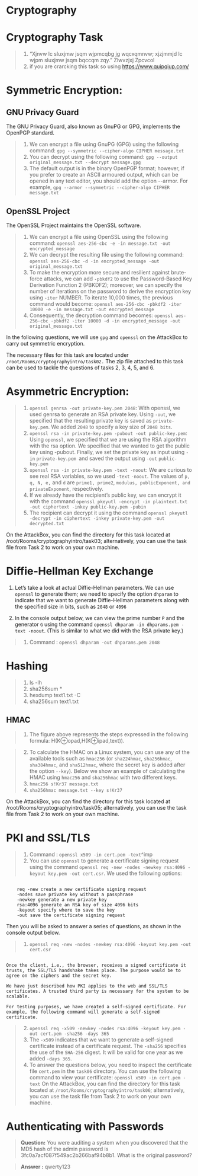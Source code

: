 # Cryptography

# **Cryptography Task**
> 01. “Xjnvw lc sluxjmw jsqm wjpmcqbg jg wqcxqmnvw; xjzjmmjd lc wjpm sluxjmw jsqm bqccqm zqy.” Zlwvzjxj Zpcvcol
> 2. if you are crarcking this task so using https://www.quipqiup.com/

# **Symmetric Encryption:**

## **GNU Privacy Guard**
The GNU Privacy Guard, also known as GnuPG or GPG, implements the OpenPGP standard.
> 1. We can encrypt a file using GnuPG (GPG) using the following command: ``gpg --symmetric --cipher-algo CIPHER message.txt``
> 2. You can decrypt using the following command: ``gpg --output original_message.txt --decrypt message.gpg``
> 3. The default output is in the binary OpenPGP format; however, if you prefer to create an ASCII armoured output, which can be opened in any text editor, you should add the option --armor. For example, ``gpg --armor --symmetric --cipher-algo CIPHER message.txt``

## **OpenSSL Project**
The OpenSSL Project maintains the OpenSSL software.
> 1. We can encrypt a file using OpenSSL using the following command: ``openssl aes-256-cbc -e -in message.txt -out encrypted_message``
> 2. We can decrypt the resulting file using the following command: ``openssl aes-256-cbc -d -in encrypted_message -out original_message.txt``
> 3. To make the encryption more secure and resilient against brute-force attacks, we can add ``-pbkdf2`` to use the Password-Based Key Derivation Function 2 (PBKDF2); moreover, we can specify the number of iterations on the password to derive the encryption key using ``-iter`` NUMBER. To iterate 10,000 times, the previous command would become: ``openssl aes-256-cbc -pbkdf2 -iter 10000 -e -in message.txt -out encrypted_message``
> 4. Consequently, the decryption command becomes: ``openssl aes-256-cbc -pbkdf2 -iter 10000 -d -in encrypted_message -out original_message.txt``


In the following questions, we will use ``gpg`` and ``openssl`` on the AttackBox to carry out symmetric encryption.

The necessary files for this task are located under ``/root/Rooms/cryptographyintro/task02.`` The zip file attached to this task can be used to tackle the questions of tasks 2, 3, 4, 5, and 6.

# **Asymmetric Encryption:**

> 1. ``openssl genrsa -out private-key.pem 2048``: With openssl, we used genrsa to generate an RSA private key. Using ``-out``, we specified that the resulting private key is saved as ``private-key.pem``. We added ``2048`` to specify a key size of ``2048 bits``.
> 2. ``openssl rsa -in private-key.pem -pubout -out public-key.pem``: Using ``openssl``, we specified that we are using the RSA algorithm with the rsa option. We specified that we wanted to get the public key using -pubout. Finally, we set the private key as input using ``-in`` ``private-key.pem ``and saved the output using ``-out`` ``public-key.pem``
> 3. ``openssl rsa -in private-key.pem -text -noout``: We are curious to see real RSA variables, so we used ``-text`` ``-noout``. The values of ``p, q, N, e,`` and ``d`` are ``prime1, prime2``, ``modulus, publicExponent, and privateExponent``, respectively.
> 4. If we already have the recipient’s public key, we can encrypt it with the command ``openssl pkeyutl -encrypt -in plaintext.txt -out ciphertext -inkey public-key.pem -pubin``
> 5. The recipient can decrypt it using the command  ``openssl pkeyutl -decrypt -in ciphertext -inkey private-key.pem -out decrypted.txt``

On the AttackBox, you can find the directory for this task located at /root/Rooms/cryptographyintro/task03; alternatively, you can use the task file from Task 2 to work on your own machine.

# **Diffie-Hellman Key Exchange**
1. Let’s take a look at actual Diffie-Hellman parameters. We can use ``openssl`` to generate them; we need to specify the option ``dhparam`` to indicate that we want to generate Diffie-Hellman parameters along with the specified size in bits, such as ``2048`` or ``4096``

2. In the console output below, we can view the prime number ``P`` and the generator ``G`` using the command ``openssl dhparam -in dhparams.pem -text -noout``. (This is similar to what we did with the RSA private key.)
> 1. Command : ``openssl dhparam -out dhparams.pem 2048``

# **Hashing**
> 1. ls -lh
> 2. sha256sum *
> 3. hexdump text1.txt -C
> 4. sha256sum text1.txt
## HMAC
> 1. The figure above represents the steps expressed in the following formula: H(K⊕opad,H(K⊕ipad,text)).

> 2. To calculate the HMAC on a Linux system, you can use any of the available tools such as ``hmac256`` (or ``sha224hmac``, ``sha256hmac``, ``sha384hmac``, and ``sha512hmac``, where the secret key is added after the option ``--key``). Below we show an example of calculating the HMAC using ``hmac256`` and ``sha256hmac`` with two different keys.
> 3. ``hmac256 s!Kr37 message.txt``
> 4. ``sha256hmac message.txt --key s!Kr37``

On the AttackBox, you can find the directory for this task located at /root/Rooms/cryptographyintro/task05; alternatively, you can use the task file from Task 2 to work on your own machine.

# **PKI and SSL/TLS**
> 1. Command : ``openssl x509 -in cert.pem -text``^imp
> 2. You can use ``openssl`` to generate a certificate signing request using the command ``openssl req -new -nodes -newkey rsa:4096 -keyout key.pem -out cert.csr``. We used the following options:
```

    req -new create a new certificate signing request
    -nodes save private key without a passphrase
    -newkey generate a new private key
    rsa:4096 generate an RSA key of size 4096 bits
    -keyout specify where to save the key
    -out save the certificate signing request
```
Then you will be asked to answer a series of questions, as shown in the console output below.
> 1. ``openssl req -new -nodes -newkey rsa:4096 -keyout key.pem -out cert.csr``
``` Once the CSR file is ready, you can send it to a CA of your choice to get it signed and ready to use on your server.

Once the client, i.e., the browser, receives a signed certificate it trusts, the SSL/TLS handshake takes place. The purpose would be to agree on the ciphers and the secret key.

We have just described how PKI applies to the web and SSL/TLS certificates. A trusted third party is necessary for the system to be scalable.

For testing purposes, we have created a self-signed certificate. For example, the following command will generate a self-signed certificate.
```
> 2. ``openssl req -x509 -newkey -nodes rsa:4096 -keyout key.pem -out cert.pem -sha256 -days 365``
> 3. The  ``-x509`` indicates that we want to generate a self-signed certificate instead of a certificate request. The ``-sha256`` specifies the use of the ``SHA-256`` digest. It will be valid for one year as we added ``-days 365``.
> 4. To answer the questions below, you need to inspect the certificate file ``cert.pem`` in the ``task06`` directory. You can use the following command to view your certificate: ``openssl x509 -in cert.pem -text``
On the AttackBox, you can find the directory for this task located at ``/root/Rooms/cryptographyintro/task06``; alternatively, you can use the task file from Task 2 to work on your own machine.

# **Authenticating with Passwords**
> **Question:** You were auditing a system when you discovered that the MD5 hash of the admin password is 3fc0a7acf087f549ac2b266baf94b8b1. What is the original password?

> **Answer :** qwerty123
